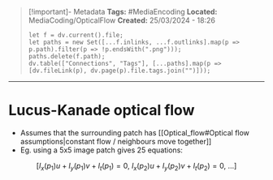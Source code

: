 > [!important]- Metadata
> **Tags:** #MediaEncoding 
> **Located:** MediaCoding/OpticalFlow
> **Created:** 25/03/2024 - 18:26
> ```dataviewjs
> let f = dv.current().file;
> let paths = new Set([...f.inlinks, ...f.outlinks].map(p => p.path).filter(p => !p.endsWith(".png")));
> paths.delete(f.path);
> dv.table(["Connections", "Tags"], [...paths].map(p => [dv.fileLink(p), dv.page(p).file.tags.join("")]));
> ```

___
# Lucus-Kanade optical flow
- Assumes that the surrounding patch has [[Optical_flow#Optical flow assumptions|constant flow / neighbours move together]] 
- Eg. using a 5x5 image patch gives 25 equations:  

$$[I_{x}(p_{1})u+ I_{y}(p_{1})v+I_{t}(p_{1})=0, \ I_{x}(p_{2})u+ I_{y}(p_{2})v+I_{t}(p_{2})=0,\ \dots]$$
